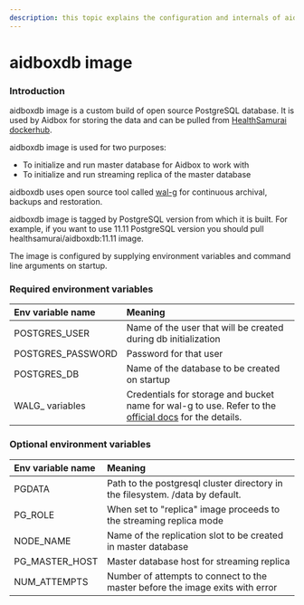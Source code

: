 ```yaml
---
description: this topic explains the configuration and internals of aidboxdb image
---
```


# aidboxdb image

### Introduction

aidboxdb image is a custom build of open source PostgreSQL database. It is used by Aidbox for storing the data and can be pulled from [HealthSamurai dockerhub](https://hub.docker.com/r/healthsamurai/aidboxdb/tags?page=1&ordering=last_updated). 

aidboxdb image is used for two purposes:

* To initialize and run master database for Aidbox to work with
* To initialize and run streaming replica of the master database

aidboxdb uses open source tool called [wal-g](https://github.com/wal-g/wal-g) for continuous archival, backups and restoration.

aidboxdb image is tagged by PostgreSQL version from which it is built. For example, if you want to use 11.11 PostgreSQL version you should pull healthsamurai/aidboxdb:11.11 image.

The image is configured by supplying environment variables and command line arguments on startup.

### Required environment variables

| Env variable name | Meaning |
| :--- | :--- |
| POSTGRES\_USER | Name of the user that will be created during db initialization |
| POSTGRES\_PASSWORD | Password for that user |
| POSTGRES\_DB | Name of the database to be created on startup |
| WALG\_ variables | Credentials for storage and bucket name for wal-g to use. Refer to the [official docs](https://github.com/wal-g/wal-g#configuration) for the details. |

### Optional environment variables

| Env variable name | Meaning |
| :--- | :--- |
| PGDATA | Path to the postgresql cluster directory in the filesystem. /data by default. |
| PG\_ROLE | When set to "replica" image proceeds to the streaming replica mode |
| NODE\_NAME | Name of the replication slot to be created in master database |
| PG\_MASTER\_HOST | Master database host for streaming replica |
| NUM\_ATTEMPTS | Number of attempts to connect to the master before the image exits with error |

